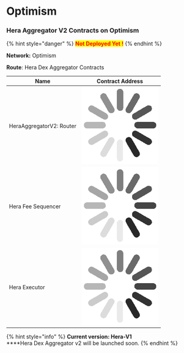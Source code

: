 # Optimism

### Hera Aggregator V2 Contracts on Optimism <a href="#undefined" id="undefined"></a>

{% hint style="danger" %}
<mark style="color:red;">**Not Deployed Yet !**</mark>
{% endhint %}

**Network:** Optimism

**Route**: Hera Dex Aggregator Contracts

| Name                     | Contract Address                                                                                 |
| ------------------------ | ------------------------------------------------------------------------------------------------ |
| HeraAggregatorV2: Router | <img src="../.gitbook/assets/34338d26023e5515f6cc8969aa027bca_w200.gif" alt="" data-size="line"> |
| Hera Fee Sequencer       | <img src="../.gitbook/assets/34338d26023e5515f6cc8969aa027bca_w200.gif" alt="" data-size="line"> |
| Hera Executor            | <img src="../.gitbook/assets/34338d26023e5515f6cc8969aa027bca_w200.gif" alt="" data-size="line"> |

{% hint style="info" %}
**Current version: Hera-V1**\
****Hera Dex Aggregator v2 will be launched soon.
{% endhint %}

